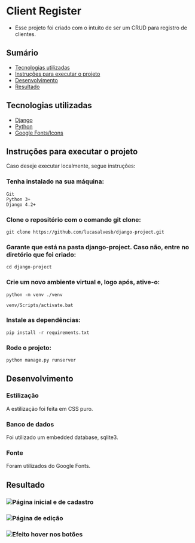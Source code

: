 # Client Register

* Esse projeto foi criado com o intuito de ser um CRUD para registro de clientes.

## Sumário

* [Tecnologias utilizadas](https://github.com/lucasalvesb/django-project/#tecnologias-utilizadas)
* [Instruções para executar o projeto](https://github.com/lucasalvesb/django-project#instru%C3%A7%C3%B5es-para-executar-o-projeto)
* [Desenvolvimento](https://github.com/lucasalvesb/django-project/#desenvolvimento)
* [Resultado](https://github.com/lucasalvesb/django-project/#resultado)

## Tecnologias utilizadas

* [Django](https://www.djangoproject.com/)
* [Python](https://www.python.org/)
* [Google Fonts/Icons](https://fonts.google.com/)

## Instruções para executar o projeto

Caso deseje executar localmente, segue instruções:

### Tenha instalado na sua máquina:
```
Git
Python 3+
Django 4.2+
```

### Clone o repositório com o comando git clone:

```
git clone https://github.com/lucasalvesb/django-project.git
```

### Garante que está na pasta django-project. Caso não, entre no diretório que foi criado:

```
cd django-project
```

### Crie um novo ambiente virtual e, logo após, ative-o:

```
python -m venv ./venv

venv/Scripts/activate.bat
```

### Instale as dependências:

```
pip install -r requirements.txt
```

### Rode o projeto:

```
python manage.py runserver
```
## Desenvolvimento


### Estilização

A estilização foi feita em CSS puro.

### Banco de dados

Foi utilizado um embedded database, sqlite3.

### Fonte

Foram utilizados do Google Fonts. 

## Resultado

### ![Página inicial e de cadastro](https://github.com/lucasalvesb/django-project/assets/71532408/e53625ed-c320-4018-a5b5-66170a83c019)
### ![Página de edição](https://github.com/lucasalvesb/django-project/assets/71532408/f5d8e57e-25d2-42d4-82f7-51285c1e620b)
### ![Efeito hover nos botões](https://github.com/lucasalvesb/django-project/assets/71532408/4ee512d4-7bf7-44f7-a71e-ced8320b1be4)

